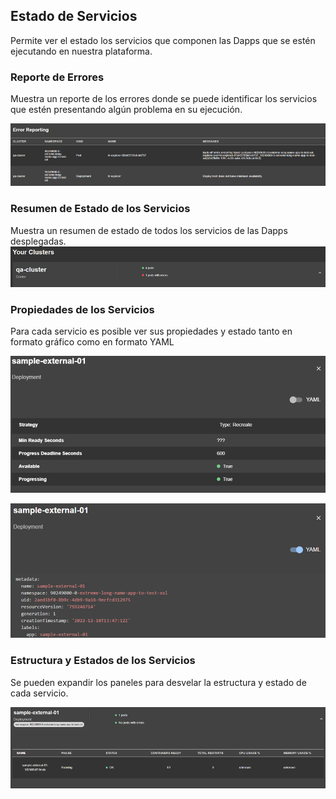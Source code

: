 ## Estado de Servicios

Permite ver el estado los servicios que componen las Dapps que se estén ejecutando en nuestra plataforma.

### Reporte de Errores

Muestra un reporte de los errores donde se puede identificar los servicios que estén presentando algún problema en su ejecución. 

![00_reporte_errores]( ../img/backstage/00_reporte_errores.png "Vista de la sección Reporte de Errores")

### Resumen de Estado de los Servicios

Muestra un resumen de estado de todos los servicios de las Dapps desplegadas. 
![01_resumencluster]( ../img/backstage/01_resumencluster.png "Vista resumen de estado de servicios de las Dapps desplegadas")


### Propiedades de los Servicios

Para cada servicio es posible ver sus propiedades y estado tanto en formato gráfico como en formato YAML

![02_propiedadesservicio]( ../img/backstage/02_propiedadesservicio.png "Vista gráfica de las propiedades de un servicio")

![03_propiedadesservicioyaml]( ../img/backstage/03_propiedadesservicioyaml.png "Vista en formato YAML de las propiedades de un servicio")


### Estructura y Estados de los Servicios

Se pueden expandir los paneles para desvelar la estructura y estado de cada servicio.

![04_estadoservicio]( ../img/backstage/04_estadoservicio.png "Vista de estado de un servicio")
